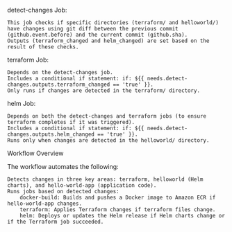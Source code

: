 detect-changes Job:

    This job checks if specific directories (terraform/ and helloworld/) have changes using git diff between the previous commit (github.event.before) and the current commit (github.sha).
    Outputs (terraform_changed and helm_changed) are set based on the result of these checks.

terraform Job:

    Depends on the detect-changes job.
    Includes a conditional if statement: if: ${{ needs.detect-changes.outputs.terraform_changed == 'true' }}.
    Only runs if changes are detected in the terraform/ directory.

helm Job:

    Depends on both the detect-changes and terraform jobs (to ensure terraform completes if it was triggered).
    Includes a conditional if statement: if: ${{ needs.detect-changes.outputs.helm_changed == 'true' }}.
    Runs only when changes are detected in the helloworld/ directory.

Workflow Overview

The workflow automates the following:

    Detects changes in three key areas: terraform, helloworld (Helm charts), and hello-world-app (application code).
    Runs jobs based on detected changes:
        docker-build: Builds and pushes a Docker image to Amazon ECR if hello-world-app changes.
        terraform: Applies Terraform changes if terraform files change.
        helm: Deploys or updates the Helm release if Helm charts change or if the Terraform job succeeded.